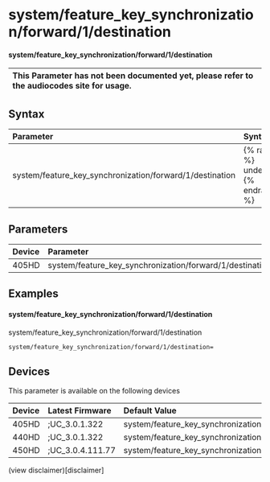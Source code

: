 ﻿---
description: system/feature_key_synchronization/forward/1/destination
search:
    keywords: ['system','feature_key_synchronization','forward','1','destination']
---

# system/feature_key_synchronization/forward/1/destination

#### system/feature_key_synchronization/forward/1/destination


| This Parameter has not been documented yet, please refer to the audiocodes site for usage.  |
| :--- |

## Syntax
| Parameter | Syntax |
| :--- | :--- |
|system/feature_key_synchronization/forward/1/destination | {% raw %} undefined {% endraw %} |

## Parameters
|Device|Parameter|value|Description|
|:---|:---|:---|:---|
| 405HD | system/feature_key_synchronization/forward/1/destination |  |  |

## Examples
#### system/feature_key_synchronization/forward/1/destination

system/feature_key_synchronization/forward/1/destination

```
system/feature_key_synchronization/forward/1/destination=
```

## Devices
This parameter is available on the following devices

| Device | Latest Firmware | Default Value |
|:---|:---|:---|
| 405HD | ;UC_3.0.1.322 | system/feature_key_synchronization/forward/1/destination= 
| 440HD | ;UC_3.0.1.322 | system/feature_key_synchronization/forward/1/destination= 
| 450HD | ;UC_3.0.4.111.77 | system/feature_key_synchronization/forward/1/destination= 

(view disclaimer)[disclaimer]
